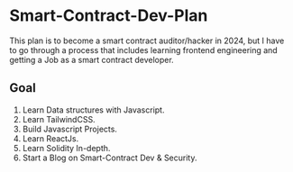 # Smart-Contract-Dev-Plan
This plan is to become a smart contract auditor/hacker in 2024, but I have to go through a process that includes learning frontend engineering and getting a Job as a smart contract developer.

## Goal
1. Learn Data structures with Javascript.
2. Learn TailwindCSS.
3. Build Javascript Projects.
4. Learn ReactJs.
5. Learn Solidity In-depth.
6. Start a Blog on Smart-Contract Dev & Security.
